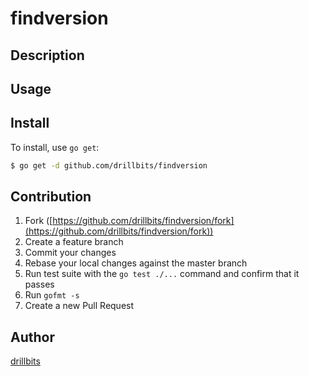 # findversion



## Description

## Usage

## Install

To install, use `go get`:

```bash
$ go get -d github.com/drillbits/findversion
```

## Contribution

1. Fork ([https://github.com/drillbits/findversion/fork](https://github.com/drillbits/findversion/fork))
1. Create a feature branch
1. Commit your changes
1. Rebase your local changes against the master branch
1. Run test suite with the `go test ./...` command and confirm that it passes
1. Run `gofmt -s`
1. Create a new Pull Request

## Author

[drillbits](https://github.com/drillbits)
